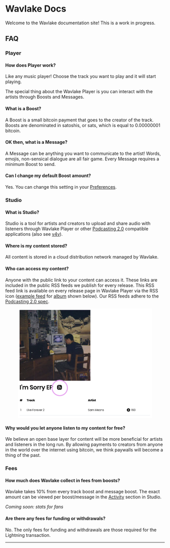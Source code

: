 # Wavlake Docs

Welcome to the Wavlake documentation site! This is a work in progress.



## FAQ

### Player

#### How does Player work?

Like any music player! Choose the track you want to play and it will start playing.

The special thing about the Wavlake Player is you can interact with the artists through Boosts and Messages.

#### What is a Boost?

A Boost is a small bitcoin payment that goes to the creator of the track. Boosts are denominated in satoshis, or sats, which is equal to 0.00000001 bitcoin.

#### OK then, what is a Message?

A Message can be anything you want to communicate to the artist! Words, emojis, non-sensical dialogue are all fair game. Every Message requires a minimum Boost to send.

#### Can I change my default Boost amount?

Yes. You can change this setting in your [Preferences](https://player.wavlake.com/preferences).



### Studio

#### What is Studio?

Studio is a tool for artists and creators to upload and share audio with listeners through Wavlake Player or other [Podcasting 2.0](https://github.com/Podcastindex-org/podcast-namespace/blob/main/podcasting2.0.md) compatible applications (also see [v4v](https://value4value.info/)).

#### Where is my content stored?

All content is stored in a cloud distribution network managed by Wavlake.

#### Who can access my content?

Anyone with the public link to your content can access it. These links are included in the public RSS feeds we publish for every release. This RSS feed link is available on every release page in Wavlake Player via the RSS icon ([example feed](https://player.wavlake.com/feed/891c9ffe-1e78-4b07-a75e-7283629fb127) for [album](https://player.wavlake.com/album/891c9ffe-1e78-4b07-a75e-7283629fb127) shown below). Our RSS feeds adhere to the [Podcasting 2.0 spec](https://github.com/Podcastindex-org/podcast-namespace/blob/main/podcasting2.0.md).

<figure><img src=".gitbook/assets/Screenshot 2023-01-21 at 6.38.58 PM.png" alt=""><figcaption></figcaption></figure>

#### Why would you let anyone listen to my content for free?

We believe an open base layer for content will be more beneficial for artists and listeners in the long run. By allowing payments to creators from anyone in the world over the internet using bitcoin, we think paywalls will become a thing of the past.

### Fees

#### How much does Wavlake collect in fees from boosts?

Wavlake takes 10% from every track boost and message boost. The exact amount can be viewed per boost/message in the [Activity](https://studio.wavlake.com/stats) section in Studio.

_Coming soon: stats for fans_

#### Are there any fees for funding or withdrawals?

No. The only fees for funding and withdrawals are those required for the Lightning transaction.

****
